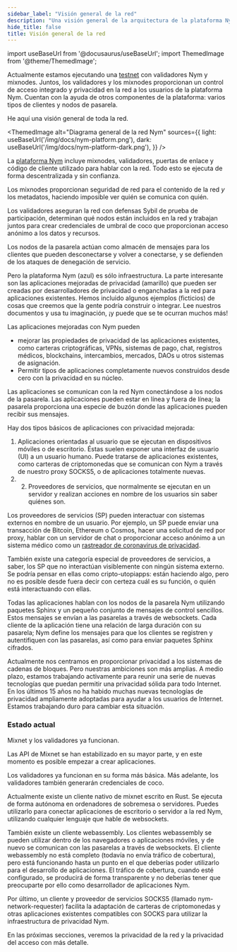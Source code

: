 ```yaml
---
sidebar_label: "Visión general de la red"
description: "Una visión general de la arquitectura de la plataforma Nym"
hide_title: false
title: Visión general de la red
---
```


import useBaseUrl from '@docusaurus/useBaseUrl';
import ThemedImage from '@theme/ThemedImage';

Actualmente estamos ejecutando una [testnet](https://testnet-milhon-explorer.nymtech.net/) con validadores Nym y mixnodes. Juntos, los validadores y los mixnodes proporcionan un control de acceso integrado y privacidad en la red a los usuarios de la plataforma Nym. Cuentan con la ayuda de otros componentes de la plataforma: varios tipos de clientes y nodos de pasarela.

He aquí una visión general de toda la red.

<ThemedImage
  alt="Diagrama general de la red Nym"
  sources={{
    light: useBaseUrl('/img/docs/nym-platform.png'),
    dark: useBaseUrl('/img/docs/nym-platform-dark.png'),
  }}
/>

La [plataforma Nym](https://github.com/nymtech/nym) incluye mixnodes, validadores, puertas de enlace y código de cliente utilizado para hablar con la red. Todo esto se ejecuta de forma descentralizada y sin confianza.

Los mixnodes proporcionan seguridad de red para el contenido de la red _y_ los metadatos, haciendo imposible ver quién se comunica con quién.

Los validadores aseguran la red con defensas Sybil de prueba de participación, determinan qué nodos están incluidos en la red y trabajan juntos para crear credenciales de umbral de coco que proporcionan acceso anónimo a los datos y recursos.

Los nodos de la pasarela actúan como almacén de mensajes para los clientes que pueden desconectarse y volver a conectarse, y se defienden de los ataques de denegación de servicio.

Pero la plataforma Nym (azul) es sólo infraestructura. La parte interesante son las aplicaciones mejoradas de privacidad (amarillo) que pueden ser creadas por desarrolladores de privacidad o enganchadas a la red para aplicaciones existentes. Hemos incluido algunos ejemplos (ficticios) de cosas que creemos que la gente podría construir o integrar. Lee nuestros documentos y usa tu imaginación, ¡y puede que se te ocurran muchos más!

Las aplicaciones mejoradas con Nym pueden

- mejorar las propiedades de privacidad de las aplicaciones existentes, como carteras criptográficas, VPNs, sistemas de pago, chat, registros médicos, blockchains, intercambios, mercados, DAOs u otros sistemas de asignación.
- Permitir tipos de aplicaciones completamente nuevos construidos desde cero con la privacidad en su núcleo.

Las aplicaciones se comunican con la red Nym conectándose a los nodos de la pasarela. Las aplicaciones pueden estar en línea y fuera de línea; la pasarela proporciona una especie de buzón donde las aplicaciones pueden recibir sus mensajes.

Hay dos tipos básicos de aplicaciones con privacidad mejorada:
1. Aplicaciones orientadas al usuario que se ejecutan en dispositivos móviles o de escritorio. Éstas suelen exponer una interfaz de usuario (UI) a un usuario humano. Puede tratarse de aplicaciones existentes, como carteras de criptomonedas que se comunican con Nym a través de nuestro proxy SOCKS5, o de aplicaciones totalmente nuevas.
2. 2. Proveedores de servicios, que normalmente se ejecutan en un servidor y realizan acciones en nombre de los usuarios sin saber quiénes son.

Los proveedores de servicios (SP) pueden interactuar con sistemas externos en nombre de un usuario. Por ejemplo, un SP puede enviar una transacción de Bitcoin, Ethereum o Cosmos, hacer una solicitud de red por proxy, hablar con un servidor de chat o proporcionar acceso anónimo a un sistema médico como un [rastreador de coronavirus de privacidad](https://constructiveproof.com/posts/2020-04-24-coronavirus-tracking-app-privacy/).

También existe una categoría especial de proveedores de servicios, a saber, los SP que no interactúan visiblemente con ningún sistema externo. Se podría pensar en ellas como cripto-utopiapps: están haciendo algo, pero no es posible desde fuera decir con certeza cuál es su función, o quién está interactuando con ellas.

Todas las aplicaciones hablan con los nodos de la pasarela Nym utilizando paquetes Sphinx y un pequeño conjunto de mensajes de control sencillos. Estos mensajes se envían a las pasarelas a través de websockets. Cada cliente de la aplicación tiene una relación de larga duración con su pasarela; Nym define los mensajes para que los clientes se registren y autentifiquen con las pasarelas, así como para enviar paquetes Sphinx cifrados.

Actualmente nos centramos en proporcionar privacidad a los sistemas de cadenas de bloques. Pero nuestras ambiciones son más amplias. A medio plazo, estamos trabajando activamente para reunir una serie de nuevas tecnologías que puedan permitir una privacidad sólida para todo Internet. En los últimos 15 años no ha habido muchas nuevas tecnologías de privacidad ampliamente adoptadas para ayudar a los usuarios de Internet. Estamos trabajando duro para cambiar esta situación.

### Estado actual

Mixnet y los validadores ya funcionan.

Las API de Mixnet se han estabilizado en su mayor parte, y en este momento es posible empezar a crear aplicaciones.

Los validadores ya funcionan en su forma más básica. Más adelante, los validadores también generarán credenciales de coco.

Actualmente existe un cliente nativo de mixnet escrito en Rust. Se ejecuta de forma autónoma en ordenadores de sobremesa o servidores. Puedes utilizarlo para conectar aplicaciones de escritorio o servidor a la red Nym, utilizando cualquier lenguaje que hable de websockets.

También existe un cliente webassembly. Los clientes webassembly se pueden utilizar dentro de los navegadores o aplicaciones móviles, y de nuevo se comunican con las pasarelas a través de websockets. El cliente webassembly no está completo (todavía no envía tráfico de cobertura), pero está funcionando hasta un punto en el que deberías poder utilizarlo para el desarrollo de aplicaciones. El tráfico de cobertura, cuando esté configurado, se producirá de forma transparente y no deberías tener que preocuparte por ello como desarrollador de aplicaciones Nym.

Por último, un cliente y proveedor de servicios SOCKS5 (llamado nym-network-requester) facilita la adaptación de carteras de criptomonedas y otras aplicaciones existentes compatibles con SOCKS para utilizar la infraestructura de privacidad Nym.

En las próximas secciones, veremos la privacidad de la red y la privacidad del acceso con más detalle.